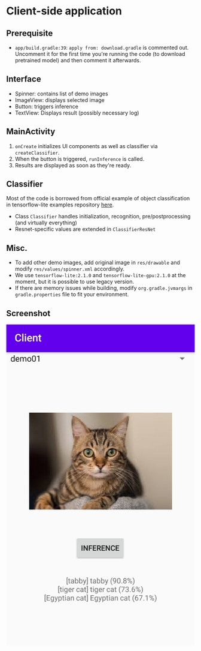 # Client-side application

## Prerequisite

* `app/build.gradle:39`: `apply from: download.gradle` is commented out. Uncomment it for the first time you're running the code (to download pretrained model) and then comment it afterwards.

## Interface

* Spinner: contains list of demo images
* ImageView: displays selected image
* Button: triggers inference
* TextView: Displays result (possibly necessary log)

## MainActivity

1. `onCreate` initializes UI components as well as classifier via `createClassifier`.
2. When the button is triggered, `runInference` is called.
3. Results are displayed as soon as they're ready.

## Classifier

Most of the code is borrowed from official example of object classification in tensorflow-lite examples repository [here](https://github.com/tensorflow/examples/tree/master/lite/examples/image_classification/android).

* Class `Classifier` handles initialization, recognition, pre/postprocessing (and virtually everything)
* Resnet-specific values are extended in `ClassifierResNet`

## Misc.

* To add other demo images, add original image in `res/drawable` and modify `res/values/spinner.xml` accordingly.
* We use `tensorflow-lite:2.1.0` and `tensorflow-lite-gpu:2.1.0` at the moment, but it is possible to use legacy version.
* If there are memory issues while building, modify `org.gradle.jvmargs` in `gradle.properties` file to fit your environment.

## Screenshot

![ui](https://raw.githubusercontent.com/Mobile-and-Ubiquitous-Computing-2020-1/team1/client_backbone/client/ui.jpg)
